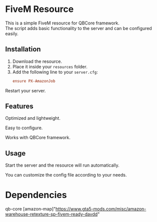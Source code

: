 # FiveM Resource

This is a simple FiveM resource for QBCore framework.  
The script adds basic functionality to the server and can be configured easily.

## Installation

1. Download the resource.  
2. Place it inside your `resources` folder.  
3. Add the following line to your `server.cfg`:
   ```cfg
   ensure PX-AmazonJob
Restart your server.

## Features
Optimized and lightweight.

Easy to configure.

Works with QBCore framework.

## Usage
Start the server and the resource will run automatically.

You can customize the config file according to your needs.

# Dependencies
qb-core
[amazon-map]"https://www.gta5-mods.com/misc/amazon-warehouse-retexture-sp-fivem-ready-davdd"